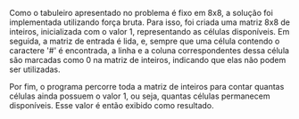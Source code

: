 Como o tabuleiro apresentado no problema é fixo em 8x8, a solução foi implementada utilizando força bruta. Para isso, foi criada uma matriz 8x8 de inteiros, inicializada com o valor 1, representando as células disponíveis. Em seguida, a matriz de entrada é lida, e, sempre que uma célula contendo o caractere '#' é encontrada, a linha e a coluna correspondentes dessa célula são marcadas como 0 na matriz de inteiros, indicando que elas não podem ser utilizadas.

Por fim, o programa percorre toda a matriz de inteiros para contar quantas células ainda possuem o valor 1, ou seja, quantas células permanecem disponíveis. Esse valor é então exibido como resultado.